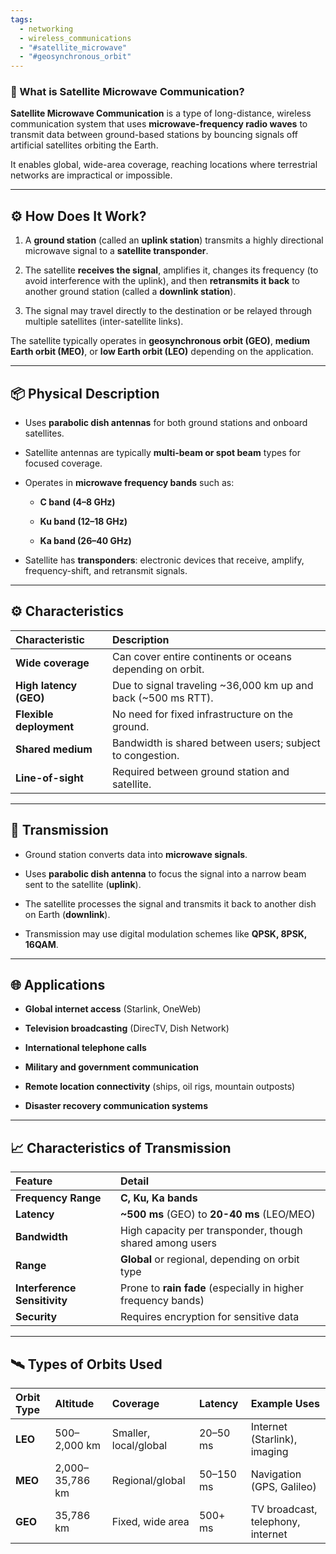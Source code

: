 ```yaml
---
tags:
  - networking
  - wireless_communications
  - "#satellite_microwave"
  - "#geosynchronous_orbit"
---
```

### 📖 What is Satellite Microwave Communication?

**Satellite Microwave Communication** is a type of long-distance, wireless communication system that uses **microwave-frequency radio waves** to transmit data between ground-based stations by bouncing signals off artificial satellites orbiting the Earth.

It enables global, wide-area coverage, reaching locations where terrestrial networks are impractical or impossible.

---

## ⚙️ How Does It Work?

1. A **ground station** (called an **uplink station**) transmits a highly directional microwave signal to a **satellite transponder**.
    
2. The satellite **receives the signal**, amplifies it, changes its frequency (to avoid interference with the uplink), and then **retransmits it back** to another ground station (called a **downlink station**).
    
3. The signal may travel directly to the destination or be relayed through multiple satellites (inter-satellite links).
    

The satellite typically operates in **geosynchronous orbit (GEO)**, **medium Earth orbit (MEO)**, or **low Earth orbit (LEO)** depending on the application.

---

## 📦 Physical Description

- Uses **parabolic dish antennas** for both ground stations and onboard satellites.
    
- Satellite antennas are typically **multi-beam or spot beam** types for focused coverage.
    
- Operates in **microwave frequency bands** such as:
    
    - **C band (4–8 GHz)**
        
    - **Ku band (12–18 GHz)**
        
    - **Ka band (26–40 GHz)**
        
- Satellite has **transponders**: electronic devices that receive, amplify, frequency-shift, and retransmit signals.

---

## ⚙️ Characteristics
|Characteristic|Description|
|:--|:--|
|**Wide coverage**|Can cover entire continents or oceans depending on orbit.|
|**High latency (GEO)**|Due to signal traveling ~36,000 km up and back (~500 ms RTT).|
|**Flexible deployment**|No need for fixed infrastructure on the ground.|
|**Shared medium**|Bandwidth is shared between users; subject to congestion.|
|**Line-of-sight**|Required between ground station and satellite.|

---

## 📡 Transmission

- Ground station converts data into **microwave signals**.
    
- Uses **parabolic dish antenna** to focus the signal into a narrow beam sent to the satellite (**uplink**).
    
- The satellite processes the signal and transmits it back to another dish on Earth (**downlink**).
    
- Transmission may use digital modulation schemes like **QPSK, 8PSK, 16QAM**.
    

---

## 🌐 Applications

- **Global internet access** (Starlink, OneWeb)
    
- **Television broadcasting** (DirecTV, Dish Network)
    
- **International telephone calls**
    
- **Military and government communication**
    
- **Remote location connectivity** (ships, oil rigs, mountain outposts)
    
- **Disaster recovery communication systems**
    

---

## 📈 Characteristics of Transmission
| Feature                      | Detail                                                        |
| :--------------------------- | :------------------------------------------------------------ |
| **Frequency Range**          | **C, Ku, Ka bands**                                           |
| **Latency**                  | **~500 ms** (GEO) to **20-40 ms** (LEO/MEO)                   |
| **Bandwidth**                | High capacity per transponder, though shared among users      |
| **Range**                    | **Global** or regional, depending on orbit type               |
| **Interference Sensitivity** | Prone to **rain fade** (especially in higher frequency bands) |
| **Security**                 | Requires encryption for sensitive data                        |

---

## 🛰️ Types of Orbits Used

| Orbit Type | Altitude        | Coverage              | Latency   | Example Uses                      |
| :--------- | :-------------- | :-------------------- | :-------- | :-------------------------------- |
| **LEO**    | 500–2,000 km    | Smaller, local/global | 20–50 ms  | Internet (Starlink), imaging      |
| **MEO**    | 2,000–35,786 km | Regional/global       | 50–150 ms | Navigation (GPS, Galileo)         |
| **GEO**    | 35,786 km       | Fixed, wide area      | 500+ ms   | TV broadcast, telephony, internet |